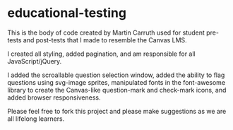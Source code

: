 # educational-testing

This is the body of code created by Martin Carruth used for student pre-tests and post-tests that I made to resemble the Canvas LMS.

I created all styling, added pagination, and am responsible for all JavaScript/jQuery.

I added the scroallable question selection window, added the ability to flag questions using svg-image sprites, manipulated fonts in the font-awesome library to create the Canvas-like question-mark and check-mark icons, and added browser responsiveness.

Please feel free to fork this project and please make suggestions as we are all lifelong learners.
